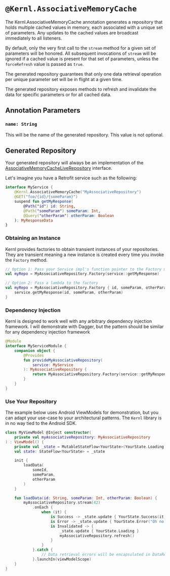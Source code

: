 # `@Kernl.AssociativeMemoryCache`
The Kernl.AssociativeMemoryCache annotation generates a repository that holds multiple cached values in memory, each associated with a unique set of parameters. 
Any updates to the cached values are broadcast immediately to all listeners.

By default, only the very first call to the `stream` method for a given set of parameters will be honored. All subsequent invocations of `stream` will
be ignored if a cached value is present for that set of parameters, unless the `forceRefresh` value is passed as `true`.

The generated repository guarantees that only one data retrieval operation per unique parameter set will be in flight at a given time.

The generated repository exposes methods to refresh and invalidate the data for specific parameters or for all cached data.


## Annotation Parameters
### `name: String`
This will be the name of the generated repository. This value is not optional.

## Generated Repository
Your generated repository will always be an implementation of the [AssociativeMemoryCacheLiveRepository](ASSOCIATIVE_MEMORY_CACHE_LIVE_REPOSITORY.md) interface.

Let's imagine you have a Retrofit service such as the following:

```kotlin
interface MyService {
    @Kernl.AssociativeMemoryCache("MyAssociativeRepository")
    @GET("foo/{id}/{someParam}")
    suspend fun getMyResponse(
        @Path("id") id: String,
        @Path("someParam") someParam: Int,
        @Query("otherParam") otherParam: Boolean
    ): MyResponseData
}
```

### Obtaining an Instance
Kernl provides factories to obtain transient instances of your repositories. They are transient meaning a new instance
is created every time you invoke the `Factory` method.

```kotlin
// Option 1: Pass your Service impl's function pointer to the Factory method
val myRepo = MyAssociativeRepository.Factory(service::getMyResponse)

// Option 2: Pass a lambda to the factory
val myRepo = MyAssociativeRepository.Factory { id, someParam, otherParam ->
    service.getMyResponse(id, someParam, otherParam)
}
```

### Dependency Injection
Kernl is designed to work well with any arbitrary dependency injection framework. I will demonstrate with Dagger, but
the pattern should be similar for any dependency injection framework

```kotlin
@Module
interface MyServiceModule {
    companion object {
        @Provides
        fun provideMyAssociativeRepository(
            service: MyService
        ): MyAssociativeRepository {
            return MyAssociativeRepository.Factory(service::getMyResponse)
        }
    }
}
```

### Use Your Repository
The example below uses Android ViewModels for demonstration, but you can adapt your use-case to your architectural patterns.
The `Kernl` library is in no way tied to the Android SDK.

```kotlin
class MyViewModel @Inject constructor(
    private val myAssociativeRepository: MyAssociativeRepository
) : ViewModel() {
    private val _state = MutableStateFlow<YourState>(YourState.Loading)
    val state: StateFlow<YourState> = _state

    init {
        loadData(
            someId,
            someParam,
            otherParam
        )
    }

    fun loadData(id: String, someParam: Int, otherParam: Boolean) {
        myAssociativeRepository.stream(42)
            .onEach {
                when (it) {
                    is Success -> _state.update { YourState.Success(it) }
                    is Error -> _state.update { YourState.Error("Oh no!") }
                    is Invalidated -> {
                        _state.update { YourState.Loading }
                        myAssociativeRepository.refresh()
                    }
                }
            }.catch {
                // Data retrieval errors will be encapsulated in DataResult, but your onEach could throw errors
            }.launchIn(viewModelScope)
    }
}
```
